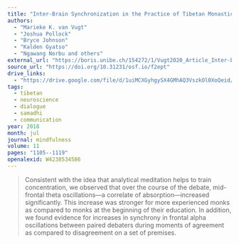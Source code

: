 ```yaml
---
title: "Inter-Brain Synchronization in the Practice of Tibetan Monastic Debate"
authors:
  - "Marieke K. van Vugt"
  - "Joshua Pollock"
  - "Bryce Johnson"
  - "Kalden Gyatso"
  - "Ngawang Norbu and others"
external_url: "https://boris.unibe.ch/154272/1/Vugt2020_Article_Inter-brainSynchronizationInTh__1_.pdf"
source_url: "https://doi.org/10.31231/osf.io/f2ept"
drive_links:
  - "https://drive.google.com/file/d/1uiMCXGyhgySX4GMhAQ3VszkOl0XoQeid/view?usp=drivesdk"
tags:
  - tibetan
  - neuroscience
  - dialogue
  - samadhi
  - communication
year: 2018
month: jul
journal: mindfulness
volume: 11
pages: "1105--1119"
openalexid: W4238534586
---
```


> Consistent with the idea that analytical meditation helps to train concentration, we observed that over the course of the debate, mid-frontal theta oscillations—a correlate of absorption—increased significantly.
> This increase was stronger for more experienced monks as compared to monks at the beginning of their education.
> In addition, we found evidence for increases in synchrony in frontal alpha oscillations between paired debaters during moments of agreement as compared to disagreement on a set of premises.
